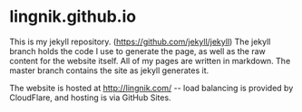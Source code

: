 lingnik.github.io
=================

This is my jekyll repository. (https://github.com/jekyll/jekyll)
The jekyll branch holds the code I use to generate the page, as
well as the raw content for the website itself. All of my pages
are written in markdown. The master branch contains the site as
jekyll generates it.

The website is hosted at http://lingnik.com/ -- load balancing
is provided by CloudFlare, and hosting is via GitHub Sites.
